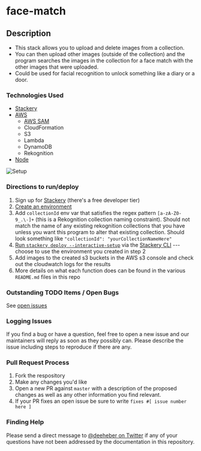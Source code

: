 # face-match

## Description
- This stack allows you to upload and delete images from a collection.
- You can then upload other images (outside of the collection) and the program searches the images in the collection for a face match with the other images that were uploaded.
- Could be used for facial recognition to unlock something like a diary or a door.

### Technologies Used
- [Stackery](https://www.stackery.io/)
- [AWS](https://aws.amazon.com/)
  - [AWS SAM](https://aws.amazon.com/serverless/sam/)
  - CloudFormation
  - S3
  - Lambda
  - DynamoDB
  - Rekognition
- [Node](https://nodejs.org/en/)

![Setup](https://user-images.githubusercontent.com/12616554/63046958-42611880-be88-11e9-97ac-cc34a1d5de52.png)

### Directions to run/deploy
1. Sign up for [Stackery](https://www.stackery.io/) (there's a free developer tier)
2. [Create an environment](https://docs.stackery.io/docs/using-stackery/environments/)
3. Add `collectionId` env var that satisfies the regex pattern `[a-zA-Z0-9_.\-]+` (this is a Rekognition collection naming constraint). Should not match the name of any existing rekognition collections that you have unless you want this program to alter that existing collection. Should look something like `"collectionId": "yourCollectionNameHere"`
4. [Run `stackery deploy --interactive-setup`](https://docs.stackery.io/docs/api/cli/stackery_deploy/) via the [Stackery CLI](https://docs.stackery.io/docs/using-stackery/cli/) --- choose to use the environment you created in step 2
5. Add images to the created s3 buckets in the AWS s3 console and check out the cloudwatch logs for the results
6. More details on what each function does can be found in the various `README.md` files in this repo

### Outstanding TODO Items / Open Bugs
See [open issues](https://github.com/deeheber/face-match/issues)

### Logging Issues
If you find a bug or have a question, feel free to open a new issue and our maintainers will reply as soon as they possibly can. Please describe the issue including steps to reproduce if there are any.

### Pull Request Process
1. Fork the respository
2. Make any changes you'd like
3. Open a new PR against `master` with a description of the proposed changes as well as any other information you find relevant.
4. If your PR fixes an open issue be sure to write `fixes #[ issue number here ]`

### Finding Help
Please send a direct message to [@deeheber on Twitter](https://twitter.com/deeheber) if any of your questions have not been addressed by the documentation in this repository.
